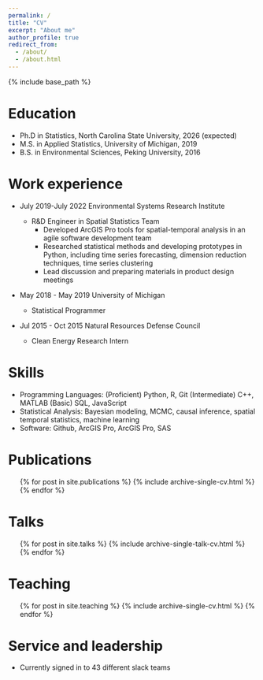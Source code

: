 ```yaml
---
permalink: /
title: "CV"
excerpt: "About me"
author_profile: true
redirect_from: 
  - /about/
  - /about.html
---
```


{% include base_path %}

Education
======
* Ph.D in Statistics, North Carolina State University, 2026 (expected)
* M.S. in Applied Statistics, University of Michigan, 2019
* B.S. in Environmental Sciences, Peking University, 2016

Work experience
======
* July 2019-July 2022	Environmental Systems Research Institute
  * R&D Engineer in Spatial Statistics Team 
    * Developed ArcGIS Pro tools for spatial-temporal analysis in an agile software development team
    * Researched statistical methods and developing prototypes in Python, including time series forecasting, dimension reduction techniques, time series clustering
    * Lead discussion and preparing materials in product design meetings

* May 2018 - May 2019 University of Michigan
  *  Statistical Programmer
 
* Jul 2015 - Oct 2015 Natural Resources Defense Council
  * Clean Energy Research Intern


Skills
======
* Programming Languages: (Proficient) Python, R, Git (Intermediate) C++, MATLAB (Basic) SQL, JavaScript
* Statistical Analysis: Bayesian modeling, MCMC, causal inference, spatial temporal statistics, machine learning
* Software: Github, ArcGIS Pro, ArcGIS Pro, SAS


Publications
======
  <ul>{% for post in site.publications %}
    {% include archive-single-cv.html %}
  {% endfor %}</ul>
  
Talks
======
  <ul>{% for post in site.talks %}
    {% include archive-single-talk-cv.html %}
  {% endfor %}</ul>
  
Teaching
======
  <ul>{% for post in site.teaching %}
    {% include archive-single-cv.html %}
  {% endfor %}</ul>
  
Service and leadership
======
* Currently signed in to 43 different slack teams

